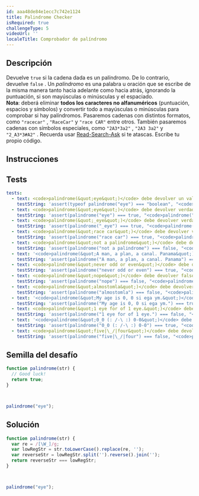```yaml
---
id: aaa48de84e1ecc7c742e1124
title: Palindrome Checker
isRequired: true
challengeType: 5
videoUrl: ''
localeTitle: Comprobador de palíndromo
---
```


## Descripción
<section id="description"> Devuelve <code>true</code> si la cadena dada es un palíndromo. De lo contrario, devuelve <code>false</code> . Un <dfn>palíndromo</dfn> es una palabra u oración que se escribe de la misma manera tanto hacia adelante como hacia atrás, ignorando la puntuación, si son mayúsculas o minúsculas y el espaciado.<br><strong>Nota</strong>: deberá eliminar <strong>todos los caracteres no alfanuméricos</strong> (puntuación, espacios y símbolos) y convertir todo a mayúsculas o minúsculas para comprobar si hay palíndromos. Pasaremos cadenas con distintos formatos, como <code>&quot;racecar&quot;</code> , <code>&quot;RaceCar&quot;</code> y <code>&quot;race CAR&quot;</code> entre otros. También pasaremos cadenas con símbolos especiales, como <code>&quot;2A3*3a2&quot;</code> , <code>&quot;2A3 3a2&quot;</code> y <code>&quot;2_A3*3#A2&quot;</code> . Recuerda usar <a href="http://forum.freecodecamp.org/t/how-to-get-help-when-you-are-stuck/19514" target="_blank">Read-Search-Ask</a> si te atascas. Escribe tu propio código. </section>

## Instrucciones
<section id="instructions">
</section>

## Tests
<section id='tests'>

```yml
tests:
  - text: <code>palindrome(&quot;eye&quot;)</code> debe devolver un valor booleano.
    testString: 'assert(typeof palindrome("eye") === "boolean", "<code>palindrome("eye")</code> should return a boolean.");'
  - text: <code>palindrome(&quot;eye&quot;)</code> debe devolver verdadero.
    testString: 'assert(palindrome("eye") === true, "<code>palindrome("eye")</code> should return true.");'
  - text: <code>palindrome(&quot;_eye&quot;)</code> debe devolver verdadero.
    testString: 'assert(palindrome("_eye") === true, "<code>palindrome("_eye")</code> should return true.");'
  - text: <code>palindrome(&quot;race car&quot;)</code> debe devolver verdadero.
    testString: 'assert(palindrome("race car") === true, "<code>palindrome("race car")</code> should return true.");'
  - text: <code>palindrome(&quot;not a palindrome&quot;)</code> debe devolver falso.
    testString: 'assert(palindrome("not a palindrome") === false, "<code>palindrome("not a palindrome")</code> should return false.");'
  - text: '<code>palindrome(&quot;A man, a plan, a canal. Panama&quot;)</code> debería devolver la verdad.'
    testString: 'assert(palindrome("A man, a plan, a canal. Panama") === true, "<code>palindrome("A man, a plan, a canal. Panama")</code> should return true.");'
  - text: <code>palindrome(&quot;never odd or even&quot;)</code> debe devolver verdadero.
    testString: 'assert(palindrome("never odd or even") === true, "<code>palindrome("never odd or even")</code> should return true.");'
  - text: <code>palindrome(&quot;nope&quot;)</code> debe devolver falso.
    testString: 'assert(palindrome("nope") === false, "<code>palindrome("nope")</code> should return false.");'
  - text: <code>palindrome(&quot;almostomla&quot;)</code> debe devolver falso.
    testString: 'assert(palindrome("almostomla") === false, "<code>palindrome("almostomla")</code> should return false.");'
  - text: '<code>palindrome(&quot;My age is 0, 0 si ega ym.&quot;)</code> debe devolver verdadero.'
    testString: 'assert(palindrome("My age is 0, 0 si ega ym.") === true, "<code>palindrome("My age is 0, 0 si ega ym.")</code> should return true.");'
  - text: <code>palindrome(&quot;1 eye for of 1 eye.&quot;)</code> debe devolver falso.
    testString: 'assert(palindrome("1 eye for of 1 eye.") === false, "<code>palindrome("1 eye for of 1 eye.")</code> should return false.");'
  - text: '<code>palindrome(&quot;0_0 (: /-\ :) 0-0&quot;)</code> debe devolver verdadero.'
    testString: 'assert(palindrome("0_0 (: /-\ :) 0-0") === true, "<code>palindrome("0_0 (: /-\ :) 0-0")</code> should return true.");'
  - text: <code>palindrome(&quot;five|\_/|four&quot;)</code> debe devolver falso.
    testString: 'assert(palindrome("five|\_/|four") === false, "<code>palindrome("five|\_/|four")</code> should return false.");'

```

</section>

## Semilla del desafío
<section id='challengeSeed'>

<div id='js-seed'>

```js
function palindrome(str) {
  // Good luck!
  return true;
}



palindrome("eye");

```

</div>



</section>

## Solución
<section id='solution'>

```js
function palindrome(str) {
  var re = /[\W_]/g;
  var lowRegStr = str.toLowerCase().replace(re, '');
  var reverseStr = lowRegStr.split('').reverse().join(''); 
  return reverseStr === lowRegStr;
}



palindrome("eye");
```
</section>
